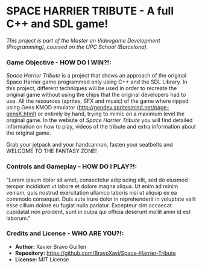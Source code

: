 # SPACE HARRIER TRIBUTE - A full C++ and SDL game!

_This project is part of the Master on Videogame Development (Programming), coursed on the UPC School (Barcelona)._

### Game Objective - HOW DO I WIN?!:

_Space Harrier Tribute_ is a project that shows an approach of the original Space Harrier game programmed only using C++ and the SDL Library.
In this project, different techniques will be used in order to recreate the original game without using the chips that the original developers had to use.
All the resources (sprites, SFX and music) of the game where ripped using Gens KMOD emulator (http://gendev.spritesmind.net/page-gensK.html) or entirely by hand, trying to mimic on a
maximum level the original game.
In the website of _Space Harrier Tribute_ you will find detailed information on how to play, videos of the tribute and extra information about the original game.

Grab your jetpack and your handcannon, fasten your seatbelts and WELCOME TO THE FANTASY ZONE!

### Controls and Gameplay - HOW DO I PLAY?!:

"Lorem ipsum dolor sit amet, consectetur adipiscing elit, sed do eiusmod tempor incididunt ut labore et dolore magna aliqua. Ut enim ad minim veniam, quis nostrud exercitation ullamco laboris nisi ut aliquip ex ea commodo consequat. Duis aute irure dolor in reprehenderit in voluptate velit esse cillum dolore eu fugiat nulla pariatur. Excepteur sint occaecat cupidatat non proident, sunt in culpa qui officia deserunt mollit anim id est laborum."

### Credits and License - WHO ARE YOU?!:

- **Author:** Xavier Bravo Guillen  
- **Repository:** https://github.com/BravoXavi/Space-Harrier-Tribute
- **License:** MIT License